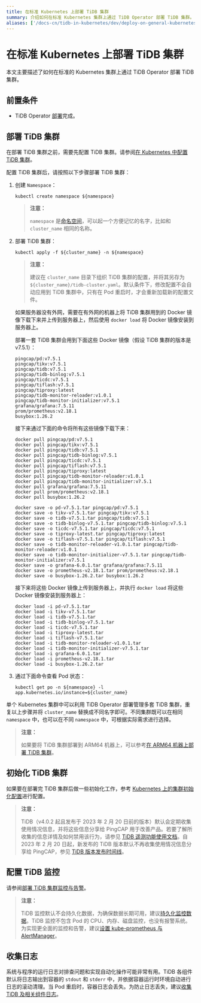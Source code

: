 ```yaml
---
title: 在标准 Kubernetes 上部署 TiDB 集群
summary: 介绍如何在标准 Kubernetes 集群上通过 TiDB Operator 部署 TiDB 集群。
aliases: ['/docs-cn/tidb-in-kubernetes/dev/deploy-on-general-kubernetes/','/zh/tidb-in-kubernetes/dev/deploy-tidb-enterprise-edition']
---
```


# 在标准 Kubernetes 上部署 TiDB 集群

本文主要描述了如何在标准的 Kubernetes 集群上通过 TiDB Operator 部署 TiDB 集群。

## 前置条件

* TiDB Operator [部署](deploy-tidb-operator.md)完成。

## 部署 TiDB 集群

在部署 TiDB 集群之前，需要先配置 TiDB 集群。请参阅[在 Kubernetes 中配置 TiDB 集群](configure-a-tidb-cluster.md)。

配置 TiDB 集群后，请按照以下步骤部署 TiDB 集群：

1. 创建 `Namespace`：

    
    ```shell
    kubectl create namespace ${namespace}
    ```

    > **注意：**
    >
    > `namespace` 是[命名空间](https://kubernetes.io/docs/concepts/overview/working-with-objects/namespaces/)，可以起一个方便记忆的名字，比如和 `cluster_name` 相同的名称。

2. 部署 TiDB 集群：

    
    ``` shell
    kubectl apply -f ${cluster_name} -n ${namespace}
    ```

    > **注意：**
    >
    > 建议在 `cluster_name` 目录下组织 TiDB 集群的配置，并将其另存为 `${cluster_name}/tidb-cluster.yaml`。默认条件下，修改配置不会自动应用到 TiDB 集群中，只有在 Pod 重启时，才会重新加载新的配置文件。

    如果服务器没有外网，需要在有外网的机器上将 TiDB 集群用到的 Docker 镜像下载下来并上传到服务器上，然后使用 `docker load` 将 Docker 镜像安装到服务器上。

    部署一套 TiDB 集群会用到下面这些 Docker 镜像（假设 TiDB 集群的版本是 v7.5.1）：

    ```shell
    pingcap/pd:v7.5.1
    pingcap/tikv:v7.5.1
    pingcap/tidb:v7.5.1
    pingcap/tidb-binlog:v7.5.1
    pingcap/ticdc:v7.5.1
    pingcap/tiflash:v7.5.1
    pingcap/tiproxy:latest
    pingcap/tidb-monitor-reloader:v1.0.1
    pingcap/tidb-monitor-initializer:v7.5.1
    grafana/grafana:7.5.11
    prom/prometheus:v2.18.1
    busybox:1.26.2
    ```

    接下来通过下面的命令将所有这些镜像下载下来：

    
    ```shell
    docker pull pingcap/pd:v7.5.1
    docker pull pingcap/tikv:v7.5.1
    docker pull pingcap/tidb:v7.5.1
    docker pull pingcap/tidb-binlog:v7.5.1
    docker pull pingcap/ticdc:v7.5.1
    docker pull pingcap/tiflash:v7.5.1
    docker pull pingcap/tiproxy:latest
    docker pull pingcap/tidb-monitor-reloader:v1.0.1
    docker pull pingcap/tidb-monitor-initializer:v7.5.1
    docker pull grafana/grafana:7.5.11
    docker pull prom/prometheus:v2.18.1
    docker pull busybox:1.26.2

    docker save -o pd-v7.5.1.tar pingcap/pd:v7.5.1
    docker save -o tikv-v7.5.1.tar pingcap/tikv:v7.5.1
    docker save -o tidb-v7.5.1.tar pingcap/tidb:v7.5.1
    docker save -o tidb-binlog-v7.5.1.tar pingcap/tidb-binlog:v7.5.1
    docker save -o ticdc-v7.5.1.tar pingcap/ticdc:v7.5.1
    docker save -o tiproxy-latest.tar pingcap/tiproxy:latest
    docker save -o tiflash-v7.5.1.tar pingcap/tiflash:v7.5.1
    docker save -o tidb-monitor-reloader-v1.0.1.tar pingcap/tidb-monitor-reloader:v1.0.1
    docker save -o tidb-monitor-initializer-v7.5.1.tar pingcap/tidb-monitor-initializer:v7.5.1
    docker save -o grafana-6.0.1.tar grafana/grafana:7.5.11
    docker save -o prometheus-v2.18.1.tar prom/prometheus:v2.18.1
    docker save -o busybox-1.26.2.tar busybox:1.26.2
    ```

    接下来将这些 Docker 镜像上传到服务器上，并执行 `docker load` 将这些 Docker 镜像安装到服务器上：

    
    ```shell
    docker load -i pd-v7.5.1.tar
    docker load -i tikv-v7.5.1.tar
    docker load -i tidb-v7.5.1.tar
    docker load -i tidb-binlog-v7.5.1.tar
    docker load -i ticdc-v7.5.1.tar
    docker load -i tiproxy-latest.tar
    docker load -i tiflash-v7.5.1.tar
    docker load -i tidb-monitor-reloader-v1.0.1.tar
    docker load -i tidb-monitor-initializer-v7.5.1.tar
    docker load -i grafana-6.0.1.tar
    docker load -i prometheus-v2.18.1.tar
    docker load -i busybox-1.26.2.tar
    ```

3. 通过下面命令查看 Pod 状态：

    
    ``` shell
    kubectl get po -n ${namespace} -l app.kubernetes.io/instance=${cluster_name}
    ```

单个 Kubernetes 集群中可以利用 TiDB Operator 部署管理多套 TiDB 集群，重复以上步骤并将 `cluster_name` 替换成不同名字即可。不同集群既可以在相同 `namespace` 中，也可以在不同 `namespace` 中，可根据实际需求进行选择。

> **注意：**
>
> 如果要将 TiDB 集群部署到 ARM64 机器上，可以参考[在 ARM64 机器上部署 TiDB 集群](deploy-cluster-on-arm64.md)。

## 初始化 TiDB 集群

如果要在部署完 TiDB 集群后做一些初始化工作，参考 [Kubernetes 上的集群初始化配置](initialize-a-cluster.md)进行配置。

> **注意：**
>
> TiDB（v4.0.2 起且发布于 2023 年 2 月 20 日前的版本）默认会定期收集使用情况信息，并将这些信息分享给 PingCAP 用于改善产品。若要了解所收集的信息详情及如何禁用该行为，请参见 [TiDB 遥测功能使用文档](https://docs.pingcap.com/zh/tidb/stable/telemetry)。自 2023 年 2 月 20 日起，新发布的 TiDB 版本默认不再收集使用情况信息分享给 PingCAP，参见 [TiDB 版本发布时间线](https://docs.pingcap.com/zh/tidb/stable/release-timeline)。

## 配置 TiDB 监控

请参阅[部署 TiDB 集群监控与告警](monitor-a-tidb-cluster.md)。

> **注意：**
>
> TiDB 监控默认不会持久化数据，为确保数据长期可用，建议[持久化监控数据](monitor-a-tidb-cluster.md#持久化监控数据)。TiDB 监控不包含 Pod 的 CPU、内存、磁盘监控，也没有报警系统。为实现更全面的监控和告警，建议[设置 kube-prometheus 与 AlertManager](monitor-a-tidb-cluster.md#设置-kube-prometheus-与-alertmanager)。

## 收集日志

系统与程序的运行日志对排查问题和实现自动化操作可能非常有用。TiDB 各组件默认将日志输出到容器的 `stdout` 和 `stderr` 中，并依据容器运行时环境自动进行日志的滚动清理。当 Pod 重启时，容器日志会丢失。为防止日志丢失，建议[收集 TiDB 及相关组件日志](logs-collection.md)。
